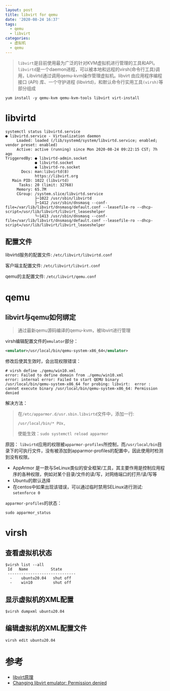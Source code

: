 ```yaml
---
layout: post
title: libvirt for qemu
date: '2020-08-24 16:37'
tags:
  - qemu
  - libvirt
categories:
  - 虚拟机
  - qemu
---
```


> `libvirt`是目前使用最为广泛的针对KVM虚拟机进行管理的工具和API。`libvirtd`是一个daemon进程，可以被本地和远程的virsh(命令行工具)调用，Libvirtd通过调用qemu-kvm操作管理虚拟机。libvirt 由应用程序编程接口 (API) 库、一个守护进程 (libvirtd)，和默认命令行实用工具`(virsh)`等部分组成

<!--more-->

``` shell
yum install -y qemu-kvm qemu-kvm-tools libvirt virt-install 
```

# libvirtd

``` shell
systemctl status libvirtd.service 
● libvirtd.service - Virtualization daemon
     Loaded: loaded (/lib/systemd/system/libvirtd.service; enabled; vendor preset: enabled)
     Active: active (running) since Mon 2020-08-24 09:22:15 CST; 7h ago
TriggeredBy: ● libvirtd-admin.socket
             ● libvirtd.socket
             ● libvirtd-ro.socket
       Docs: man:libvirtd(8)
             https://libvirt.org
   Main PID: 1022 (libvirtd)
      Tasks: 20 (limit: 32768)
     Memory: 65.7M
     CGroup: /system.slice/libvirtd.service
             ├─1022 /usr/sbin/libvirtd
             ├─1412 /usr/sbin/dnsmasq --conf-file=/var/lib/libvirt/dnsmasq/default.conf --leasefile-ro --dhcp-script=/usr/lib/libvirt/libvirt_leaseshelper
             └─1413 /usr/sbin/dnsmasq --conf-file=/var/lib/libvirt/dnsmasq/default.conf --leasefile-ro --dhcp-script=/usr/lib/libvirt/libvirt_leaseshelper
```
## 配置文件

libvirtd服务的配置文件: `/etc/libvirt/libvirtd.conf`

客户端主配置文件: `/etc/libvirt/libvirt.conf`

qemu的主配置文件: `/etc/libvirt/qemu.conf`

# qemu

## libvirt与qemu如何绑定

> 通过最新qemu源码编译的qemu-kvm，被libvirt进行管理

virsh编辑配置文件的`emulator`部分：

``` xml
<emulator>/usr/local/bin/qemu-system-x86_64</emulator>
```

修改后使其生效时，会出现权限错误：
``` shell
# virsh define ./qemu/win10.xml
error: Failed to define domain from ./qemu/win10.xml
error: internal error: Failed to start QEMU binary /usr/local/bin/qemu-system-x86_64 for probing: libvirt:  error : cannot execute binary /usr/local/bin/qemu-system-x86_64: Permission denied
```

解决方法：

> 在`/etc/apparmor.d/usr.sbin.libvirtd`文件中，添加一行:
> ``` shell
> /usr/local/bin/* PUx,
> ```
>
> 使能生效：`sudo systemctl reload apparmor`

原因： `libvirtd`应用的权限被`apparmor-profiles`所控制，而`/usr/local/bin`目录下的可执行文件，没有被添加到apparmor-profiles的配置中，因此使用时检测到没有权限。

- AppArmor 是一款与SeLinux类似的安全框架/工具，其主要作用是控制应用程序的各种权限，例如对某个目录/文件的读/写，对网络端口的打开/读/写等
- Ubuntu的默认选择
- 在centos中如果出现该错误，可以通过临时禁用SELinux进行测试: `setenforce 0`

`apparmor-profiles`的状态：
```
sudo apparmor_status
```

# virsh

## 查看虚拟机状态

``` shell
$virsh list --all
 Id   Name          State
 ------------------------------
  -    ubuntu20.04   shut off
  -    win10         shut off
```

## 显示虚拟机的XML配置

``` shell
$virsh dumpxml ubuntu20.04
```

## 编辑虚拟机的XML配置文件

``` shell
virsh edit ubuntu20.04
```



# 参考

- [libvirt原理](https://www.cnblogs.com/wn1m/p/11280605.html)
- [Changing libvirt emulator: Permission denied](https://unix.stackexchange.com/questions/471345/changing-libvirt-emulator-permission-denied)
